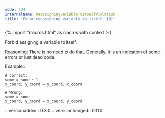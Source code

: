 ```yaml
---
code: 434
internalName: ReassigningVariableToItselfViolation
title: 'Found reassigning variable to itself: {0}'
---
```


{% import "macros.html" as macros with context %}

Forbid assigning a variable to itself.

Reasoning: There is no need to do that. Generally, it is an indication
of some errors or just dead code.

Example::

    # Correct:
    some = some + 1
    x_coord, y_coord = y_coord, x_coord
    
    # Wrong:
    some = some
    x_coord, y_coord = x_coord, y_coord

.. versionadded:: 0.3.0 .. versionchanged:: 0.11.0